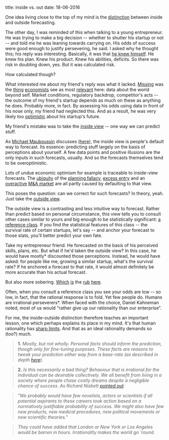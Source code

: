 title: inside vs. out
date: 18-06-2016

One idea living close to the top of my mind is the [distinction](https://www.anderson.ucla.edu/faculty/keith.chen/negot.%20papers/KahnemanLovallo_ChoicForcastsRisk93.pdf) between inside and outside forecasting.

The other day, I was reminded of this when talking to a young entrepreneur. He was trying to make a big decision -- whether to shutter his startup or not -- and told me he was leaning towards carrying on. His odds of success were good enough to justify persevering, he said. I asked why he thought this; his reply was interesting. Basically, it was that [he knew himself](https://www.scientificamerican.com/podcast/episode/know-thyself-11-05-07/). He knew his plan. Knew his product. Knew his abilities, deficits. So there was risk in doubling down, yes. But it was calculated risk.

How calculated though?

What interested me about my friend's reply was what it lacked. [Missing](https://en.wikipedia.org/wiki/Base_rate_fallacy) was the [thing](file:///Users/JaspKH/Downloads/MoF52_Better_forecasting_for_large_capital_projects.pdf) [economists](https://pdfs.semanticscholar.org/1ded/6194f28ad2a50424e132417b6b42e8c7da65.pdf) see as most [relevant](https://en.wikipedia.org/wiki/Reference_class_forecasting) here: data about the world beyond self. Market conditions, regulatory backdrop, competitor's acts -- the outcome of my friend's startup depends as much on these as anything he does. Probably more, in fact. By assessing his odds using data in front of his nose only, my friend had neglected this. And as a result, he was very likely too [optimistic](https://en.wikipedia.org/wiki/Optimism_bias) about his startup's future.

My friend's mistake was to take the [inside view](https://www.mckinsey.com/business-functions/strategy-and-corporate-finance/our-insights/daniel-kahneman-beware-the-inside-view) -- one way we can predict stuff.

As [Michael Mauboussin](https://en.wikipedia.org/wiki/Michael_J._Mauboussin) discusses ([here](https://www.michaelmauboussin.com/excerpts/TTexcerpt.pdf)), the inside view is people's default way to forecast. Its essence: predicting stuff largely on the basis of perceptions about yourself. A few data points and positive illusions are the only inputs in such forecasts, usually. And so the forecasts themselves tend to be overoptimistic.

Lots of undue economic optimism for example is traceable to inside-view forecasts. The [ubiquity](https://en.wikipedia.org/wiki/Hofstadter%27s_law) of the [planning fallacy](https://web.mit.edu/curhan/www/docs/Articles/biases/67_J_Personality_and_Social_Psychology_366,_1994.pdf), [excess entry](https://www.jstor.org/stable/116990?seq=1#page_scan_tab_contents) and an [overactive](https://www.nber.org/papers/w22750) [M&A market](https://faculty.darden.virginia.edu/brunerb/Bruner_PDF/Does%20M&A%20Pay.pdf) are all partly caused by defaulting to that view.

This poses the question: can we correct for such forecasts? In theory, yeah. Just take the [outside view](https://wiki.lesswrong.com/wiki/Outside_view).

The outside view is a contrasting and less intuitive way to forecast. Rather than predict based on personal circumstance, this view tells you to consult other cases similar to yours and big enough to be statistically significant: [a reference class](https://en.wikipedia.org/wiki/Reference_class_forecasting). If you find the statistical features of this class -- the survival rate of certain startups, let's say -- and anchor your forecast to those stats, you'll better predict your own fate.

Take my entrepreneur friend. He forecasted on the basis of his perceived skills, plans, etc. But what if he'd taken the outside view? In this case, he would have mostly* discounted those perceptions. Instead, he would have asked: for people like me, growing a similar startup, what's the survival rate? If he anchored a forecast to that rate, it would almost definitely be more accurate than his actual forecast.

But also more sobering. [Which](https://papers.ssrn.com/sol3/papers.cfm?abstract_id=2094387) [is](https://news.nationalgeographic.com/news/2011/09/110914-optimism-narcissism-overconfidence-hubris-evolution-science-nature/) the [rub](https://stumblingandmumbling.typepad.com/stumbling_and_mumbling/2009/07/kevin-pietersen-rational-overconfidence.html) [here](https://escholarship.org/uc/item/5zz0q2r0#page-1).

Often, when you consult a reference class you see your odds are low -- so low, in fact, that the rational response is to fold. Yet few people do. Humans are irrational perseverers*. When faced with the choice, Daniel Kahneman noted, most of us would "rather give up our rationality than our enterprise".

For me, the inside-outside distinction therefore teaches an important lesson, one which perhaps explains its place in my mind. It's that human rationality has [sharp limits](https://en.wikiquote.org/wiki/Bounded_rationality). And that as an ideal rationality demands so (too?) much.

> **1.** *Mostly, but not wholly. Personal facts should inform the prediction, though only for fine-tuning purposes. These facts are reasons to tweak your prediction either way from a base-rate (as described in depth [here](https://www.edge.org/conversation/philip_tetlock-a-short-course-in-superforecasting)).*

> **2.** *Is this necessarily a bad thing? Behaviour that is irrational for the individual can be desirable collectively. We all benefit from living in a society where people chase costly dreams despite a negligible chance of success. As Richard Nisbett [pointed out](https://www.hofstralawreview.org/wp-content/uploads/2014/05/54_9HofstraLRev16211980-1981.pdf):*

> *"We probably would have few novelists, actors or scientists if all potential aspirants to these careers took action based on a normatively justifiable probability of success. We might also have few new products, new medical procedures, new political movements or new scientific theories."*

> *They could have added that London or New York or Los Angeles would be barren in hours. Irrationality makes the world go 'round.*
